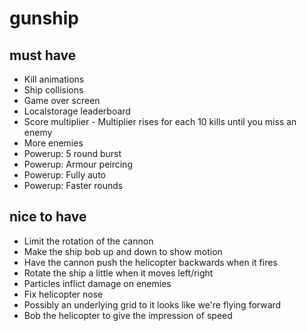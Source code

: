 # gunship

## must have

* Kill animations
* Ship collisions
* Game over screen
* Localstorage leaderboard
* Score multiplier - Multiplier rises for each 10 kills until you miss an enemy
* More enemies
* Powerup: 5 round burst
* Powerup: Armour peircing
* Powerup: Fully auto
* Powerup: Faster rounds

## nice to have

* Limit the rotation of the cannon
* Make the ship bob up and down to show motion
* Have the cannon push the helicopter backwards when it fires
* Rotate the ship a little when it moves left/right
* Particles inflict damage on enemies
* Fix helicopter nose
* Possibly an underlying grid to it looks like we're flying forward
* Bob the helicopter to give the impression of speed
